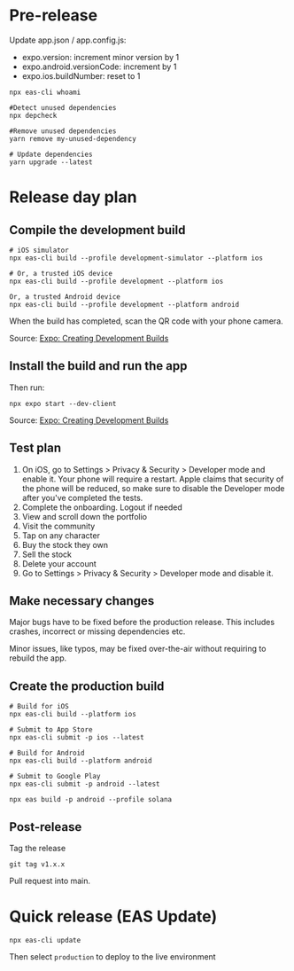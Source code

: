 # Pre-release

Update app.json / app.config.js:

* expo.version: increment minor version by 1
* expo.android.versionCode: increment by 1
* expo.ios.buildNumber: reset to 1

```
npx eas-cli whoami
```

```
#Detect unused dependencies
npx depcheck
```

```
#Remove unused dependencies
yarn remove my-unused-dependency
```

```
# Update dependencies
yarn upgrade --latest
```

# Release day plan

## Compile the development build

```
# iOS simulator
npx eas-cli build --profile development-simulator --platform ios

# Or, a trusted iOS device
npx eas-cli build --profile development --platform ios

Or, a trusted Android device
npx eas-cli build --profile development --platform android
```

When the build has completed, scan the QR code with your phone camera.

Source: [Expo: Creating Development Builds](https://docs.expo.dev/development/build/)

## Install the build and run the app

Then run:

```
npx expo start --dev-client
```

Source: [Expo: Creating Development Builds](https://docs.expo.dev/development/build/)

## Test plan

1. On iOS, go to Settings > Privacy & Security > Developer mode and enable it. Your phone will require a restart. Apple claims that security of the phone will be reduced, so make sure to disable the Developer mode after you've completed the tests. 
2. Complete the onboarding. Logout if needed
3. View and scroll down the portfolio
4. Visit the community
5. Tap on any character
6. Buy the stock they own
7. Sell the stock
8. Delete your account
9. Go to Settings > Privacy & Security > Developer mode and disable it.


## Make necessary changes

Major bugs have to be fixed before the production release. This includes crashes, incorrect or missing dependencies etc.

Minor issues, like typos, may be fixed over-the-air without requiring to rebuild the app.

## Create the production build


```
# Build for iOS
npx eas-cli build --platform ios
```

```
# Submit to App Store
npx eas-cli submit -p ios --latest
```

```
# Build for Android
npx eas-cli build --platform android
```

```
# Submit to Google Play
npx eas-cli submit -p android --latest
```

```
npx eas build -p android --profile solana
```

## Post-release

Tag the release

```
git tag v1.x.x
```

Pull request into main.

# Quick release (EAS Update)

```
npx eas-cli update
```

Then select `production` to deploy to the live environment